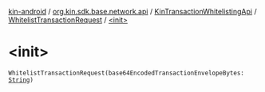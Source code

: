 [kin-android](../../../index.md) / [org.kin.sdk.base.network.api](../../index.md) / [KinTransactionWhitelistingApi](../index.md) / [WhitelistTransactionRequest](index.md) / [&lt;init&gt;](./-init-.md)

# &lt;init&gt;

`WhitelistTransactionRequest(base64EncodedTransactionEnvelopeBytes: `[`String`](https://kotlinlang.org/api/latest/jvm/stdlib/kotlin/-string/index.html)`)`